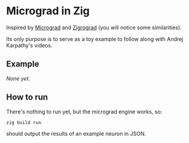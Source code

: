 # Micrograd in Zig

Inspired by [Micrograd](https://github.com/karpathy/micrograd) and [Zigrograd](https://github.com/nurpax/zigrograd) (you will notice some similarities).

Its only purpose is to serve as a toy example to follow along with Andrej Karpathy's videos.

## Example

_None yet._

## How to run

There's nothing to run yet, but the micrograd engine works, so:

`zig build run`

should output the results of an example neuron in JSON.

